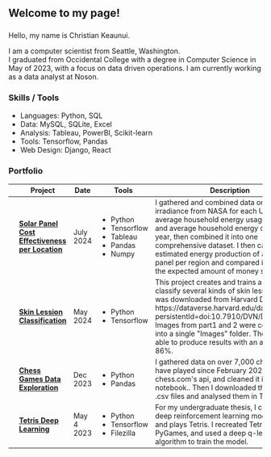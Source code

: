 <h2 align="left">Welcome to my page!</h2>

###
Hello, my name is Christian Keaunui. 

I am a computer scientist from Seattle, Washington.  
I graduated from Occidental College with a degree in Computer Science in May of 2023, with a focus on data driven operations.  I am currently working as a data analyst at Noson.

<h3>Skills / Tools</h3>
<ul>
  <li>Languages: Python, SQL</li>
  <li>Data: MySQL, SQLite, Excel</li>
  <li>Analysis: Tableau, PowerBI, Scikit-learn</li>
  <li>Tools: Tensorflow, Pandas</li>
  <li>Web Design: Django, React</li>
</ul>

<h3>Portfolio</h3>
<table>
  <thead>
    <tr>
      <th></th>
      <th>Project</th>
      <th>Date</th>
      <th>Tools</th>
      <th>Description</th>
    </tr>
  </thead>
  <tbody>
    <tr>
      <td>
        <img src="https://github.com/ckeaunui/ckeaunui/blob/main/images/Solar%20thumbnail.jpg">
      </td>
      <td>
        <a href="https://github.com/ckeaunui/Solar-Energy">
          <b>Solar Panel Cost Effectiveness per Location</b>
        </a>
      </td>
      <td>July 2024</td>
      <td>
        <ul>
          <li>Python</li>
          <li>Tensorflow</li>
          <li>Tableau</li>
          <li>Pandas</li>
          <li>Numpy</li>
        </ul>
      </td>
      <td>
        I gathered and combined data on solar irradiance from NASA for each U.S. city, the average household energy usage per year, and average household energy costs per year, then combined it into one comprehensive dataset.  I then calculated the estimated energy production of a ___ solar panel per region and compared its cost to the expected amount of money saved.  
      </td>
    </tr>
    <tr>
      <td>
      <td>
        <a href="https://github.com/ckeaunui/SkinLession">
          <b>Skin Lession Classification</b>
        </a>
      </td>
      <td>May 2024</td>
      <td>
        <ul>
          <li>Python</li>
          <li>Tensorflow</li>
        </ul>
      </td>
      <td>
        This project creates and trains a model to classify several kinds of skin lessions. Data was downloaded from Harvard Dataverse at https://dataverse.harvard.edu/dataset.xhtml?persistentId=doi:10.7910/DVN/DBW86T. Images from part1 and 2 were combined into a single "Images" folder. The model was able to produce results with an accuracy of 86%.
      </td>
    </tr>
    <tr>
      <td>
        <img src="https://github.com/ckeaunui/ckeaunui/blob/main/images/Chess%20Thumbnail.jpg">
      </td>
      <td>
        <a href="https://github.com/ckeaunui/Chess-history">
          <b>Chess Games Data Exploration</b>
        </a>
      </td>
      <td>Dec 2023</td>
      <td>
        <ul>
            <li>Python</li>
            <li>Pandas</li>
          </ul>
      </td>
      <td>I gathered data on over 7,000 chess games I have played since February 2020 from chess.com's api, and cleaned it in a jupyter notebook..  Then I downloaded the data as .csv files and analysed them in Tableau</td>
    </tr>
    <tr>
      <td>
        <img src="https://github.com/ckeaunui/ckeaunui/blob/main/images/tetris-thumbnail.png">
      </td>
      <td>
        <a href="https://github.com/ckeaunui/TetrisAI">
          <b>Tetris Deep Learning</b>
        </a>
      </td>
      <td>May 4 2023</td>
      <td>
        <ul>
          <li>Python</li>
          <li>Tensorflow</li>
          <li>Filezilla</li>
      </td>
      <td>For my undergraduate thesis, I created a deep reinforcement learning model to trains and plays Tetris.  I recreated Tetris with PyGames, and used a deep q-learning algorithm to train the model.</td>
    </tr>
  </tbody>
</table>
